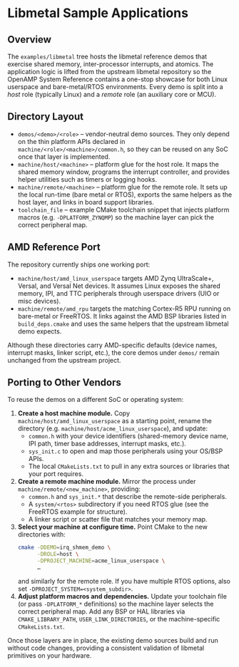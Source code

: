 # Libmetal Sample Applications

## Overview
The `examples/libmetal` tree hosts the libmetal reference demos that exercise
shared memory, inter-processor interrupts, and atomics. The application logic is
lifted from the upstream libmetal repository so the OpenAMP System Reference
contains a one-stop showcase for both Linux userspace and bare-metal/RTOS
environments. Every demo is split into a *host* role (typically Linux) and a
*remote* role (an auxiliary core or MCU).

## Directory Layout
- `demos/<demo>/<role>` – vendor-neutral demo sources. They only depend on the
  thin platform APIs declared in `machine/<role>/<machine>/common.h`, so they
  can be reused on any SoC once that layer is implemented.
- `machine/host/<machine>` – platform glue for the host role. It maps the shared
  memory window, programs the interrupt controller, and provides helper
  utilities such as timers or logging hooks.
- `machine/remote/<machine>` – platform glue for the remote role. It sets up the
  local run-time (bare metal or RTOS), exports the same helpers as the host
  layer, and links in board support libraries.
- `toolchain_file` – example CMake toolchain snippet that injects platform
  macros (e.g. `-DPLATFORM_ZYNQMP`) so the machine layer can pick the correct
  peripheral map.

## AMD Reference Port
The repository currently ships one working port:

- `machine/host/amd_linux_userspace` targets AMD Zynq UltraScale+, Versal, and
  Versal Net devices. It assumes Linux exposes the shared memory, IPI, and TTC
  peripherals through userspace drivers (UIO or misc devices).
- `machine/remote/amd_rpu` targets the matching Cortex-R5 RPU running on
  bare-metal or FreeRTOS. It links against the AMD BSP libraries listed in
  `build_deps.cmake` and uses the same helpers that the upstream libmetal demo
  expects.

Although these directories carry AMD-specific defaults (device names,
interrupt masks, linker script, etc.), the core demos under `demos/` remain
unchanged from the upstream project.

## Porting to Other Vendors
To reuse the demos on a different SoC or operating system:

1. **Create a host machine module.** Copy
   `machine/host/amd_linux_userspace` as a starting point, rename the directory
   (e.g. `machine/host/acme_linux_userspace`), and update:
   - `common.h` with your device identifiers (shared-memory device name, IPI
     path, timer base addresses, interrupt masks, etc.).
   - `sys_init.c` to open and map those peripherals using your OS/BSP APIs.
   - The local `CMakeLists.txt` to pull in any extra sources or libraries that
     your port requires.
2. **Create a remote machine module.** Mirror the process under
   `machine/remote/<new_machine>`, providing:
   - `common.h` and `sys_init.*` that describe the remote-side peripherals.
   - A `system/<rtos>` subdirectory if you need RTOS glue (see the FreeRTOS
     example for structure).
   - A linker script or scatter file that matches your memory map.
3. **Select your machine at configure time.** Point CMake to the new directories
   with:
   ```bash
   cmake -DDEMO=irq_shmem_demo \
         -DROLE=host \
         -DPROJECT_MACHINE=acme_linux_userspace \
         …
   ```
   and similarly for the remote role. If you have multiple RTOS options, also
   set `-DPROJECT_SYSTEM=<system_subdir>`.
4. **Adjust platform macros and dependencies.** Update your toolchain file (or
   pass `-DPLATFORM_*` definitions) so the machine layer selects the correct
   peripheral map. Add any BSP or HAL libraries via `CMAKE_LIBRARY_PATH`,
   `USER_LINK_DIRECTORIES`, or the machine-specific `CMakeLists.txt`.

Once those layers are in place, the existing demo sources build and run without
code changes, providing a consistent validation of libmetal primitives on your
hardware.
